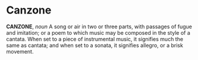 # Canzone

**CANZONE**, _noun_ A song or air in two or three parts, with passages of fugue and imitation; or a poem to which music may be composed in the style of a cantata. When set to a piece of instrumental music, it signifies much the same as cantata; and when set to a sonata, it signifies allegro, or a brisk movement.